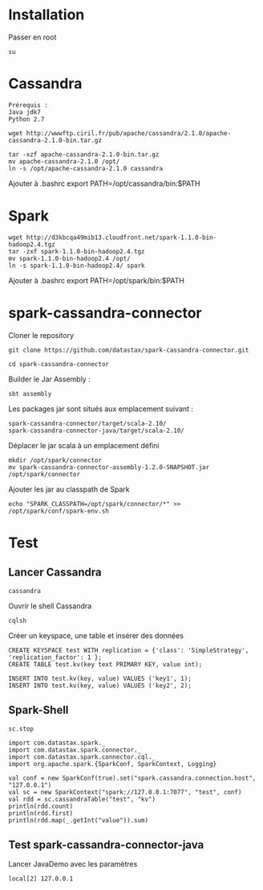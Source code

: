 # Installation

Passer en root

	su



# Cassandra

	Prérequis :
	Java jdk7
	Python 2.7

	wget http://wwwftp.ciril.fr/pub/apache/cassandra/2.1.0/apache-cassandra-2.1.0-bin.tar.gz

	tar -xzf apache-cassandra-2.1.0-bin.tar.gz
	mv apache-cassandra-2.1.0 /opt/
	ln -s /opt/apache-cassandra-2.1.0 cassandra

Ajouter à .bashrc
	export PATH=/opt/cassandra/bin:$PATH

# Spark

	wget http://d3kbcqa49mib13.cloudfront.net/spark-1.1.0-bin-hadoop2.4.tgz
	tar -zxf spark-1.1.0-bin-hadoop2.4.tgz
	mv spark-1.1.0-bin-hadoop2.4 /opt/
	ln -s spark-1.1.0-bin-hadoop2.4/ spark

Ajouter à .bashrc
	export PATH=/opt/spark/bin:$PATH


# spark-cassandra-connector

Cloner le repository

	git clone https://github.com/datastax/spark-cassandra-connector.git

	cd spark-cassandra-connector

Builder le Jar Assembly :

	sbt assembly

Les packages jar sont situés aux emplacement suivant :

	spark-cassandra-connector/target/scala-2.10/
	spark-cassandra-connector-java/target/scala-2.10/

Déplacer le jar scala à un emplacement défini

	mkdir /opt/spark/connector
	mv spark-cassandra-connector-assembly-1.2.0-SNAPSHOT.jar /opt/spark/connector

Ajouter les jar au classpath de Spark
	
	echo "SPARK_CLASSPATH=/opt/spark/connector/*" >> /opt/spark/conf/spark-env.sh

# Test
## Lancer Cassandra

	cassandra

Ouvrir le shell Cassandra
	
	cqlsh

Créer un keyspace, une table et insérer des données
	
	CREATE KEYSPACE test WITH replication = {'class': 'SimpleStrategy', 'replication_factor': 1 };
	CREATE TABLE test.kv(key text PRIMARY KEY, value int);

	INSERT INTO test.kv(key, value) VALUES ('key1', 1);
	INSERT INTO test.kv(key, value) VALUES ('key2', 2);

## Spark-Shell

	sc.stop

	import com.datastax.spark._
	import com.datastax.spark.connector._
	import com.datastax.spark.connector.cql._
	import org.apache.spark.{SparkConf, SparkContext, Logging}

	val conf = new SparkConf(true).set("spark.cassandra.connection.host", "127.0.0.1")
	val sc = new SparkContext("spark://127.0.0.1:7077", "test", conf)
	val rdd = sc.cassandraTable("test", "kv")
	println(rdd.count)
	println(rdd.first)
	println(rdd.map(_.getInt("value")).sum)




## Test spark-cassandra-connector-java

Lancer JavaDemo avec les paramètres 
	
	local[2] 127.0.0.1